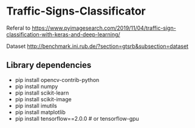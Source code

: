 # Traffic-Signs-Classificator
Referal to https://www.pyimagesearch.com/2019/11/04/traffic-sign-classification-with-keras-and-deep-learning/

Dataset http://benchmark.ini.rub.de/?section=gtsrb&subsection=dataset

## Library dependencies
-  pip install opencv-contrib-python
-  pip install numpy
-  pip install scikit-learn
-  pip install scikit-image
-  pip install imutils
-  pip install matplotlib
-  pip install tensorflow==2.0.0 # or tensorflow-gpu
